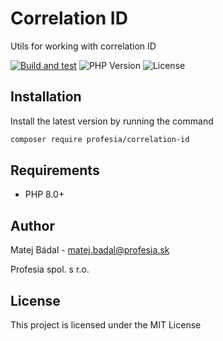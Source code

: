 # Correlation ID
Utils for working with correlation ID

[![Build and test](https://github.com/profesia/correlation-id/actions/workflows/test-runner.yml/badge.svg?branch=master)](https://github.com/profesia/psr-middlewares/actions/workflows/test-runner.yml)
![PHP Version](https://img.shields.io/packagist/php-v/profesia/correlation-id)
![License](https://img.shields.io/packagist/l/profesia/correlation-id)


## Installation
Install the latest version by running the command
```bash
composer require profesia/correlation-id
```
## Requirements
- PHP 8.0+

## Author
Matej Bádal - matej.badal@profesia.sk

Profesia spol. s r.o.
## License
This project is licensed under the MIT License

